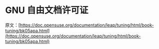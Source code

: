 # GNU 自由文档许可证

原文：[https://doc.opensuse.org/documentation/leap/tuning/html/book-tuning/bk05apa.html](https://doc.opensuse.org/documentation/leap/tuning/html/book-tuning/bk05apa.html)